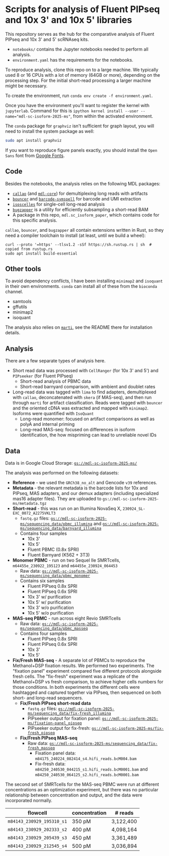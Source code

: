 # Scripts for analysis of Fluent PIPseq and 10x 3' and 10x 5' libraries

This repository serves as the hub for the comparative analysis of Fluent PIPseq and 10x 3' and 5' scRNAseq kits.

 * `notebooks/` contains the Jupyter notebooks needed to perform all analysis.
 * `environment.yaml` has the requirements for the notebooks.
 
To reproduce analysis, clone this repo on to a large machine. We typically used 8 or 16 CPUs with a lot of memory (64GB or more), depending on the processing step. For the initial short-read processing a larger machine might be necessary.

To create the environment, run `conda env create -f environment.yaml`.

Once you have the environment you'll want to register the kernel with `jupyterlab`. Command for this is `ipython kernel install --user --name="mdl-sc-isoform-2025-ms"`, from within the activated environment.

The `conda` package for `graphviz` isn't sufficient for graph layout, you will need to install the system package as well:

```bash
sudo apt install graphviz
```

If you want to reproduce figure panels exactly, you should install the `Open Sans` font from [Google Fonts](https://fonts.google.com/specimen/Open+Sans).

## Code

Besides the notebooks, the analysis relies on the following MDL packages:

 * [`callao`](https://github.com/MethodsDev/callao) (and [`mdl-core`](https://github.com/MethodsDev/mdl-core)) for demultiplexing long reads with artifacts
 * [`bouncer`](https://github.com/MethodsDev/bouncer) and [`barcode-symspell`](https://github.com/MethodsDev/barcode-symspell) for barcode and UMI extraction
 * [`isoscelles`](https://github.com/MethodsDev/isoscelles) for single-cell long-read analysis
 * [`bugzapper`](https://github.com/MethodsDev/bugzapper) is a utility for efficiently subsampling a short-read BAM
 * A package in this repo, `mdl.sc_isoform_paper`, which contains code for this specific analysis.

`callao`, `bouncer`, and `bugzapper` all contain extensions written in Rust, so they need a compiler toolchain to install (at least, until we build a wheel):

```
curl --proto '=https' --tlsv1.2 -sSf https://sh.rustup.rs | sh  # copied from rustup.rs
sudo apt install build-essential
```

## Other tools

To avoid dependency conflicts, I have been installing `minimap2` and `isoquant` in their own environments. `conda` can install all of these from the `bioconda` channel.

 * samtools
 * gffutils
 * minimap2
 * isoquant

The analysis also relies on [`marti`](https://github.com/PopicLab/marti), see the README there for installation details.

## Analysis

There are a few separate types of analysis here.

 * Short read data was processed with `CellRanger` (for 10x 3' and 5') and `PIPseeker` (for Fluent PIPseq)
   * Short-read analysis of PBMC data
   * Short-read barnyard comparison, with ambient and doublet rates
 * Long-read data was tagged with `lima` to find adapters, demultiplexed with `callao`, deconcatenated with `skera` (if MAS-seq), and then run through `marti` for artifact classification. Reads were tagged with `bouncer` and the oriented cDNA was extracted and mapped with `minimap2`. Isoforms were quantified with `IsoQuant`
   * Long-read monomer: focused on artifact comparisons as well as polyA and internal priming
   * Long-read MAS-seq: focused on differences in isoform identification, the how mispriming can lead to unreliable novel IDs

## Data

Data is in Google Cloud Storage: [`gs://mdl-sc-isoform-2025-ms/`](https://console.cloud.google.com/storage/browser/mdl-sc-isoform-2025-ms/)

The analysis was performed on the following datasets:

 * __Reference__ - we used the `GRCh38_no_alt` and Gencode `v39` references.
 * __Metadata__ - the relevant metadata is the barcode lists for 10x and PIPseq, MAS adapters, and our demux adapters (including specialized mas16 adapter files). They are uploaded to `gs://mdl-sc-isoform-2025-ms/metadata.tgz`
 * __Short-read__ - this was run on an Illumina NovaSeq X, `230924_SL-EXC_0072_A2275VKLT3` 
   * `fastq.gz` files: [`gs://mdl-sc-isoform-2025-ms/sequencing_data/pbmc_illumina`](https://console.cloud.google.com/storage/browser/mdl-sc-isoform-2025-ms/sequencing_data/pbmc_illumina) and [`gs://mdl-sc-isoform-2025-ms/sequencing_data/barnyard_illumina`](https://console.cloud.google.com/storage/browser/mdl-sc-isoform-2025-ms/sequencing_data/barnyard_illumina)
   * Contains four samples
     * 10x 3'
     * 10x 5'
     * Fluent PBMC (0.8x SPRI)
     * Fluent Barnyard (K562 + 3T3)
 * __Monomer PBMC__ - run on two Sequel IIe SMRTcells, `m64455e_230922_195123` and `m64455e_230924_064453`
   * Raw data: [`gs://mdl-sc-isoform-2025-ms/sequencing_data/pbmc_monomer`](https://console.cloud.google.com/storage/browser/mdl-sc-isoform-2025-ms/sequencing_data/pbmc_monomer)
   * Contains six samples
     * Fluent PIPseq 0.8x SPRI
     * Fluent PIPseq 0.6x SPRI
     * 10x 3' w/ purification
     * 10x 5' w/ purification
     * 10x 3' w/o purification
     * 10x 5' w/o purification
 * __MAS-seq PBMC__ - run across eight Revio SMRTcells
   * Raw data: [`gs://mdl-sc-isoform-2025-ms/sequencing_data/pbmc_masseq`](https://console.cloud.google.com/storage/browser/mdl-sc-isoform-2025-ms/sequencing_data/pbmc_masseq)
   * Contains four samples
     * Fluent PIPseq 0.8x SPRI
     * Fluent PIPseq 0.6x SPRI
     * 10x 3'
     * 10x 5'
  * __Fix/Fresh MAS-seq__ - A separate lot of PBMCs to reproduce the Methanol+DSP fixation results. We performed two experiments. The "fixation panel" experiment compared five different protocols alongside fresh cells. The "fix-fresh" experiment was a replicate of the Methanol+DSP vs fresh comparison, to achieve higher cells numbers for those conditions. In both experiments the different cells were hashtagged and captured together via PIPseq, then sequenced on both short- and long-read sequencers.
    * __Fix/Fresh PIPseq short-read data__ 
      * `fastq.gz` files: [`gs://mdl-sc-isoform-2025-ms/sequencing_data/fix-fresh_illumina`](https://console.cloud.google.com/storage/browser/mdl-sc-isoform-2025-ms/sequencing_data/fix-fresh_illumina)
      * PIPseeker output for fixation panel: [`gs://mdl-sc-isoform-2025-ms/fixation-panel_pipseq`](https://console.cloud.google.com/storage/browser/mdl-sc-isoform-2025-ms/fixation-panel_pipseq)
      * PIPseeker output for fix-fresh: [`gs://mdl-sc-isoform-2025-ms/fix-fresh_pipseq`](https://console.cloud.google.com/storage/browser/mdl-sc-isoform-2025-ms/fix-fresh_pipseq)
    * __Fix/Fresh PIPseq MAS-seq__
      * Raw data: [`gs://mdl-sc-isoform-2025-ms/sequencing_data/fix-fresh_masseq`](https://console.cloud.google.com/storage/browser/mdl-sc-isoform-2025-ms/sequencing_data/fix-fresh_illumina)
        * Fixation panel data: `m84175_240224_082414_s4.hifi_reads.bcM004.bam`
        * Fix-fresh data: `m84250_240530_044215_s1.hifi_reads.bcM0001.bam` and `m84250_240530_064125_s2.hifi_reads.bcM0001.bam`


The second set of SMRTcells for the MAS-seq PBMC were run at different concentrations as an optimization experiment, but there was no particular relationship between concentration and output, and the data were incorporated normally.

| flowcell | concentration | # reads |
|-|-|-|
| `m84143_230929_195310_s1` | 350 pM | 3,122,400 |
| `m84143_230929_202333_s2` | 400 pM | 4,098,164 |
| `m84143_230929_205439_s3` | 450 pM | 3,361,489 |
| `m84143_230929_212545_s4` | 500 pM | 3,036,894 |
